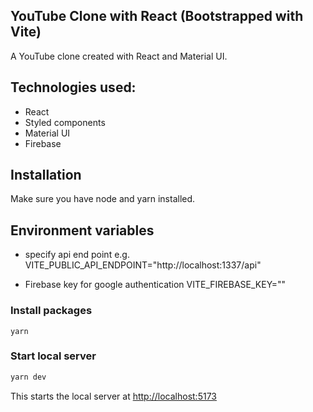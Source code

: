 ## YouTube Clone with React (Bootstrapped with Vite)

A YouTube clone created with React and Material UI.

## Technologies used:

- React
- Styled components
- Material UI
- Firebase

## Installation

Make sure you have node and yarn installed.

## Environment variables

- specify api end point
  e.g. VITE_PUBLIC_API_ENDPOINT="http://localhost:1337/api"

- Firebase key for google authentication
  VITE_FIREBASE_KEY=""

### Install packages

```yarn
yarn
```

### Start local server

```bash
yarn dev
```

This starts the local server at [http://localhost:5173](http://localhost:5173)

